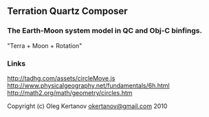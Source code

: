 Terration Quartz Composer
-------------------------

### The Earth-Moon system model in QC and Obj-C binfings.

"Terra + Moon + Rotation"

### Links
http://tadhg.com/assets/circleMove.js  
http://www.physicalgeography.net/fundamentals/6h.html  
http://math2.org/math/geometry/circles.htm  

Copyright (c) Oleg Kertanov <okertanov@gmail.com> 2010


